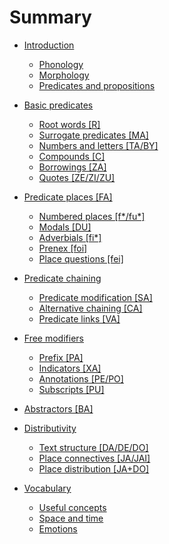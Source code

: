 # Summary

- [Introduction](introduction.md)
  - [Phonology]()
  - [Morphology](morphology.md)
  - [Predicates and propositions](predicates_and_propositions.md)
  
- [Basic predicates](basic_predicates.md)
  - [Root words [R]](root_words.md)
  - [Surrogate predicates [MA]](surrogate_predicates.md)
  - [Numbers and letters [TA/BY]](numbers_and_letters.md)
  - [Compounds [C]](compounds.md)
  - [Borrowings [ZA]](borrowings.md)
  - [Quotes [ZE/ZI/ZU]](quotes.md)

- [Predicate places [FA]]()
  - [Numbered places [f*/fu*]]()
  - [Modals [DU]]()
  - [Adverbials [fi*]]()
  - [Prenex [foi]]()
  - [Place questions [fei]]()

- [Predicate chaining](predicate_chaining.md)
  - [Predicate modification [SA]]()
  - [Alternative chaining [CA]]()
  - [Predicate links [VA]]()

- [Free modifiers]()
  - [Prefix [PA]]()
  - [Indicators [XA]]()
  - [Annotations [PE/PO]]()
  - [Subscripts [PU]]()

- [Abstractors [BA]]()

- [Distributivity]()
  - [Text structure [DA/DE/DO]]()
  - [Place connectives [JA/JAI]]()
  - [Place distribution [JA+DO]]()

- [Vocabulary]()
  - [Useful concepts]()
  - [Space and time]()
  - [Emotions]()